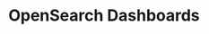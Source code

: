 ---
role: ui
title: OpenSearch Dashboards
artifact_id: opensearch-dashboards
architecture: arm64
platform: linux
type: yum
artifact_url: https://artifacts.opensearch.org/releases/bundle/opensearch-dashboards/2.x/opensearch-dashboards-2.x.repo
version: 2.19.1
category: opensearch-dashboards
slug: opensearch-dashboards-2.19.1-linux-arm64-yum
signature: https://artifacts.opensearch.org/releases/bundle/opensearch-dashboards/2.x/opensearch-dashboards-2.x.repo.sig
guide: https://opensearch.org/docs/latest/opensearch/install/rpm
---